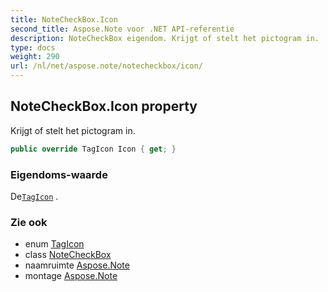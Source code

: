 ```yaml
---
title: NoteCheckBox.Icon
second_title: Aspose.Note voor .NET API-referentie
description: NoteCheckBox eigendom. Krijgt of stelt het pictogram in.
type: docs
weight: 290
url: /nl/net/aspose.note/notecheckbox/icon/
---
```

## NoteCheckBox.Icon property

Krijgt of stelt het pictogram in.

```csharp
public override TagIcon Icon { get; }
```

### Eigendoms-waarde

De[`TagIcon`](../../tagicon/) .

### Zie ook

* enum [TagIcon](../../tagicon/)
* class [NoteCheckBox](../)
* naamruimte [Aspose.Note](../../notecheckbox/)
* montage [Aspose.Note](../../../)


